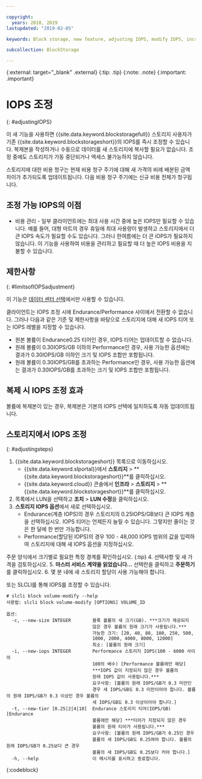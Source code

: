 ```yaml
---

copyright:
  years: 2018, 2019
lastupdated: "2019-02-05"

keywords: Block storage, new feature, adjusting IOPS, modify IOPS, increase IOPS, decrease IOPS,

subcollection: BlockStorage

---
```

{:external: target="_blank" .external}
{:tip: .tip}
{:note: .note}
{:important: .important}

# IOPS 조정
{: #adjustingIOPS}

이 새 기능을 사용하면 {{site.data.keyword.blockstoragefull}} 스토리지 사용자가 기존 {{site.data.keyword.blockstorageshort}}의 IOPS를 즉시 조정할 수 있습니다. 복제본을 작성하거나 수동으로 데이터를 새 스토리지에 복사할 필요가 없습니다. 조정 중에도 스토리지가 가동 중단되거나 액세스 불가능하지 않습니다.

스토리지에 대한 비용 청구는 현재 비용 청구 주기에 대해 새 가격의 비례 배분된 금액 차이가 추가되도록 업데이트됩니다. 다음 비용 청구 주기에는 신규 비용 전체가 청구됩니다.


## 조정 가능 IOPS의 이점

- 비용 관리 - 일부 클라이언트에는 최대 사용 시간 중에 높은 IOPS만 필요할 수 있습니다. 예를 들어, 대형 마트의 경우 휴일에 최대 사용량이 발생하고 스토리지에서 더 큰 IOPS 속도가 필요할 수도 있습니다. 그러나 한여름에는 더 큰 iOPS가 필요하지 않습니다. 이 기능을 사용하여 비용을 관리하고 필요할 때 더 높은 IOPS 비용을 지불할 수 있습니다.

## 제한사항
{: #limitsofIOPSadjustment}

이 기능은 [데이터 센터 선택](/docs/infrastructure/BlockStorage?topic=BlockStorage-news)에서만 사용할 수 있습니다.

클라이언트는 IOPS 조정 시에 Endurance/Performance 사이에서 전환할 수 없습니다. 그러나 다음과 같은 기준 및 제한사항을 바탕으로 스토리지에 대해 새 IOPS 티어 또는 IOPS 레벨을 지정할 수 있습니다.

- 원본 볼륨이 Endurance0.25 티어인 경우, IOPS 티어는 업데이트할 수 없습니다.
- 원래 볼륨이 0.30IOPS/GB 이하의 Performance인 경우, 사용 가능한 옵션에는 결과가 0.30IOPS/GB 이하인 크기 및 IOPS 조합만 포함됩니다.
- 원래 볼륨이 0.30IOPS/GB를 초과하는 Performance인 경우, 사용 가능한 옵션에는 결과가 0.30IOPS/GB를 초과하는 크기 및 IOPS 조합만 포함됩니다.

## 복제 시 IOPS 조정 효과

볼륨에 복제본이 있는 경우, 복제본은 기본의 IOPS 선택에 일치하도록 자동 업데이트됩니다.

## 스토리지에서 IOPS 조정
{: #adjustingsteps}

1. {{site.data.keyword.blockstorageshort}} 목록으로 이동하십시오.
   - {{site.data.keyword.slportal}}에서 **스토리지** > **{{site.data.keyword.blockstorageshort}}**를 클릭하십시오.
   - {{site.data.keyword.cloud}} 콘솔에서 **인프라** > **스토리지** > **{{site.data.keyword.blockstorageshort}}**를 클릭하십시오.
2. 목록에서 LUN을 선택하고 **조치** > **LUN 수정**을 클릭하십시오.
3. **스토리지 IOPS 옵션**에서 새로 선택하십시오.
    - Endurance(계층 IOPS)의 경우 스토리지의 0.25IOPS/GB보다 큰 IOPS 계층을 선택하십시오. IOPS 티어는 언제든지 늘릴 수 있습니다. 그렇지만 줄이는 것은 한 달에 한 번만 가능합니다.
    - Performance(할당된 IOPS)의 경우 100 - 48,000 IOPS 범위의 값을 입력하여 스토리지에 대해 새 IOPS 옵션을 지정하십시오.

주문 양식에서 크기별로 필요한 특정 경계를 확인하십시오.
    {:tip}
4. 선택사항 및 새 가격을 검토하십시오.
5. **마스터 서비스 계약을 읽었습니다...** 선택란을 클릭하고 **주문하기**를 클릭하십시오.
6. 몇 분 내에 새 스토리지 할당이 사용 가능해야 합니다.


또는 SLCLI를 통해 IOPS를 조정할 수 있습니다.
```
# slcli block volume-modify --help
사용법: slcli block volume-modify [OPTIONS] VOLUME_ID

옵션:
  -c, --new-size INTEGER        블록 볼륨의 새 크기(GB). ***크기가 제공되지
                                않은 경우 볼륨의 원래 크기가 사용됩니다.***
                                가능한 크기: [20, 40, 80, 100, 250, 500,
                                1000, 2000, 4000, 8000, 12000]
                                최소: [볼륨의 원래 크기]
  -i, --new-iops INTEGER        Performance 스토리지 IOPS(100 - 6000 사이의
                                100의 배수) [Performance 볼륨에만 해당]
                                ***IOPS 값이 지정되지 않은 경우 볼륨의
                                원래 IOPS 값이 사용됩니다.***
                                요구사항: [볼륨의 원래 IOPS/GB가 0.3 미만인
                                경우 새 IOPS/GB도 0.3 미만이어야 합니다. 볼륨의 원래 IOPS/GB가 0.3 이상인 경우 볼륨의
                                새 IOPS/GB도 0.3 이상이어야 합니다.]
  -t, --new-tier [0.25|2|4|10]  Endurance 스토리지 티어(IOPS/GB) [Endurance
                                볼륨에만 해당] ***티어가 지정되지 않은 경우
                                볼륨의 원래 티어가 사용됩니다.***
                                요구사항: [볼륨의 원래 IOPS/GB가 0.25인 경우
                                볼륨의 새 IOPS/GB도 0.25여야 합니다. 볼륨의 원래 IOPS/GB가 0.25보다 큰 경우
                                볼륨의 새 IOPS/GB도 0.25보다 커야 합니다.]
  -h, --help                    이 메시지를 표시하고 종료합니다.
```
{:codeblock}
